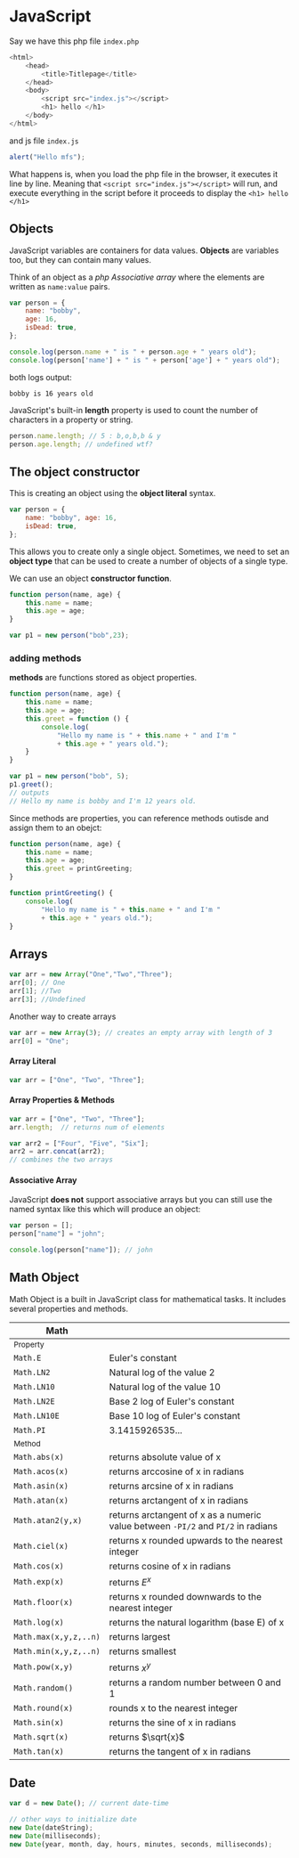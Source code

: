 # JavaScript

Say we have this php file `index.php`
```php
<html>
    <head>
        <title>Titlepage</title>  
    </head>
    <body>
        <script src="index.js"></script> 
        <h1> hello </h1>
    </body>
</html>
```

and js file `index.js`
```javascript
alert("Hello mfs");
```

What happens is, when you load the php file in the browser, it executes it line by line. Meaning that `<script src="index.js"></script>` will run, and execute everything in the script before it proceeds to display the `<h1> hello </h1>`

## Objects
JavaScript variables are containers for data values. **Objects** are variables too, but they can contain many values.

Think of an object as a *php Associative array* where the elements are written as `name:value` pairs.

```javascript
var person = {
    name: "bobby",
    age: 16,
    isDead: true,
};

console.log(person.name + " is " + person.age + " years old");
console.log(person['name'] + " is " + person['age'] + " years old");
```
both logs output:
```
bobby is 16 years old
```
JavaScript's built-in **length** property is used to count the number of characters in a property or string.
```javascript
person.name.length; // 5 : b,o,b,b & y
person.age.length; // undefined wtf?
```

## The object constructor
This is creating an object using the **object literal** syntax.
```javascript
var person = {
    name: "bobby", age: 16,
    isDead: true,
};
```

This allows you to create only a single object. Sometimes, we need to set an **object type** that can be used to create a number of objects of a single type.

We can use an object **constructor function**.
```javascript
function person(name, age) {
    this.name = name;
    this.age = age;
}

var p1 = new person("bob",23);
```

### adding methods
**methods** are functions stored as object properties.
```javascript
function person(name, age) {
    this.name = name;
    this.age = age;
    this.greet = function () {
        console.log(
            "Hello my name is " + this.name + " and I'm "
            + this.age + " years old.");
    }
}

var p1 = new person("bob", 5);
p1.greet();
// outputs
// Hello my name is bobby and I'm 12 years old.
```

Since methods are properties, you can reference methods outisde and assign them to an obejct:

```javascript
function person(name, age) {
    this.name = name;
    this.age = age;
    this.greet = printGreeting;
}

function printGreeting() {
    console.log(
        "Hello my name is " + this.name + " and I'm "
        + this.age + " years old.");
}
```

## Arrays
```javascript
var arr = new Array("One","Two","Three");
arr[0]; // One
arr[1]; //Two
arr[3]; //Undefined
```

Another way to create arrays
```javascript
var arr = new Array(3); // creates an empty array with length of 3
arr[0] = "One";
```

#### Array Literal
```javascript
var arr = ["One", "Two", "Three"];
```

#### Array Properties & Methods
```javascript
var arr = ["One", "Two", "Three"];
arr.length;  // returns num of elements

var arr2 = ["Four", "Five", "Six"];
arr2 = arr.concat(arr2);
// combines the two arrays
```

#### Associative Array
JavaScript **does not** support associative arrays but you can still use the named syntax like this which will produce an object: 
```javascript
var person = [];
person["name"] = "john";

console.log(person["name"]); // john
```

## Math Object

Math Object is a built in JavaScript class for mathematical tasks. It includes several properties and methods.

|Math||
|-|-|
|<sub>Property</sub>||
|`Math.E`|Euler's constant|
|`Math.LN2`|Natural log of the value 2|
|`Math.LN10`|Natural log of the value 10|
|`Math.LN2E`|Base 2 log of Euler's constant|
|`Math.LN10E`|Base 10 log of Euler's constant|
|`Math.PI`|3.1415926535...|
|<sub>Method</sub>||
|`Math.abs(x)`|returns absolute value of x|
|`Math.acos(x)`|returns arccosine of x in radians|
|`Math.asin(x)`|returns arcsine of x in radians|
|`Math.atan(x)`|returns arctangent of x in radians|
|`Math.atan2(y,x)`|returns arctangent of x as a numeric value between `-PI/2` and `PI/2` in radians|
|`Math.ciel(x)`|returns x rounded upwards to the nearest integer|
|`Math.cos(x)`|returns cosine of x in radians|
|`Math.exp(x)`|returns $E^{x}$|
|`Math.floor(x)`|returns x rounded downwards to the nearest integer|
|`Math.log(x)`|returns the natural logarithm (base E) of x|
|`Math.max(x,y,z,..n)`|returns largest|
|`Math.min(x,y,z,..n)`|returns smallest|
|`Math.pow(x,y)`|returns $x^y$|
|`Math.random()`|returns a random number between 0 and 1|
|`Math.round(x)`|rounds x to the nearest integer|
|`Math.sin(x)`|returns the sine of x in radians|
|`Math.sqrt(x)`|returns $\sqrt{x}$|
|`Math.tan(x)`|returns the tangent of x in radians|

## Date

```javascript
var d = new Date(); // current date-time

// other ways to initialize date
new Date(dateString);
new Date(milliseconds);
new Date(year, month, day, hours, minutes, seconds, milliseconds);
```

<br>
